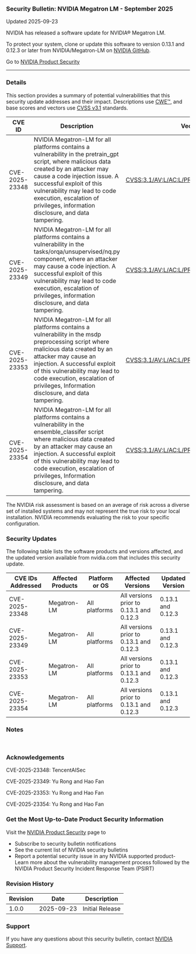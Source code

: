 ### Security Bulletin: NVIDIA Megatron LM - September 2025

Updated 2025-09-23

NVIDIA has released a software update for NVIDIA® Megatron LM.&nbsp;<div>To protect your system, clone or update this software to version 0.13.1 and 0.12.3 or later from NVIDIA/Megatron-LM on <a href="https://github.com/NVIDIA/Megatron-LM/releases">NVIDIA GitHub</a>.</div>

Go to [NVIDIA Product Security](https://www.nvidia.com/security/)

_______________________________________________________________________________________________________________________________________________

### Details

This section provides a summary of potential vulnerabilities that this security update addresses and their impact. Descriptions use [CWE™](https://cwe.mitre.org/), and base scores and vectors use [CVSS v3.1](https://www.first.org/cvss/specification-document) standards.

| **CVE ID** | **Description** | **Vector** | **Base Score** | **Severity** | **CWE** | **Impacts** |
| ---------- | ---------------- | ---------- | -------------- | ------------ | -------- | ------------ |
| CVE-2025-23348 | NVIDIA Megatron-LM for all platforms contains a vulnerability in the pretrain_gpt script, where malicious data created by an attacker may cause a code injection issue. A successful exploit of this vulnerability may lead to code execution, escalation of privileges, information disclosure, and data tampering. | [CVSS:3.1/AV:L/AC:L/PR:L/UI:N/S:U/C:H/I:H/A:H](https://www.first.org/cvss/calculator/3.1#CVSS:3.1/AV:L/AC:L/PR:L/UI:N/S:U/C:H/I:H/A:H) | 7.8 | HIGH | [CWE-94](https://cwe.mitre.org/data/definitions/94.html) | Code execution, escalation of privileges, information disclosure, data tampering |
| CVE-2025-23349 | NVIDIA Megatron-LM for all platforms contains a vulnerability in the tasks/orqa/unsupervised/nq.py component, where an attacker may cause a code injection. A successful exploit of this vulnerability may lead to code execution, escalation of privileges, information disclosure, and data tampering. | [CVSS:3.1/AV:L/AC:L/PR:L/UI:N/S:U/C:H/I:H/A:H](https://www.first.org/cvss/calculator/3.1#CVSS:3.1/AV:L/AC:L/PR:L/UI:N/S:U/C:H/I:H/A:H) | 7.8 | HIGH | [CWE-94](https://cwe.mitre.org/data/definitions/94.html) | Code execution, escalation of privileges, information disclosure, data tampering |
| CVE-2025-23353 | NVIDIA Megatron-LM for all platforms contains a vulnerability in the msdp preprocessing script where malicious data created by an attacker may cause an injection. A successful exploit of this vulnerability may lead to code execution, escalation of privileges, Information disclosure, and data tampering. | [CVSS:3.1/AV:L/AC:L/PR:L/UI:N/S:U/C:H/I:H/A:H](https://www.first.org/cvss/calculator/3.1#CVSS:3.1/AV:L/AC:L/PR:L/UI:N/S:U/C:H/I:H/A:H) | 7.8 | HIGH | [CWE-94](https://cwe.mitre.org/data/definitions/94.html) | Code execution, escalation of privileges, information disclosure, data tampering |
| CVE-2025-23354 | NVIDIA Megatron-LM for all platforms contains a vulnerability in the ensemble_classifer script where malicious data created by an attacker may cause an injection. A successful exploit of this vulnerability may lead to code execution, escalation of privileges, Information disclosure, and data tampering. | [CVSS:3.1/AV:L/AC:L/PR:L/UI:N/S:U/C:H/I:H/A:H](https://www.first.org/cvss/calculator/3.1#CVSS:3.1/AV:L/AC:L/PR:L/UI:N/S:U/C:H/I:H/A:H) | 7.8 | HIGH | [CWE-94](https://cwe.mitre.org/data/definitions/94.html) | Code execution, escalation of privileges, information disclosure, data tampering |

The NVIDIA risk assessment is based on an average of risk across a diverse set of installed systems and may not represent the true risk to your local installation. NVIDIA recommends evaluating the risk to your specific configuration.

### Security Updates

The following table lists the software products and versions affected, and the updated version available from nvidia.com that includes this security update.

| **CVE IDs Addressed** | **Affected Products** | **Platform or OS** | **Affected Versions** | **Updated Version** |
| --------------------- | --------------------- | ----------------- | --------------------- | ------------------- |
| CVE-2025-23348 | Megatron-LM | All platforms | All versions prior to 0.13.1 and 0.12.3 | 0.13.1 and 0.12.3 |
| CVE-2025-23349 | Megatron-LM | All platforms | All versions prior to 0.13.1 and 0.12.3 | 0.13.1 and 0.12.3 |
| CVE-2025-23353 | Megatron-LM | All platforms | All versions prior to 0.13.1 and 0.12.3 | 0.13.1 and 0.12.3 |
| CVE-2025-23354 | Megatron-LM | All platforms | All versions prior to 0.13.1 and 0.12.3 | 0.13.1 and 0.12.3 |

### Notes

<br>


### Acknowledgements

CVE-2025-23348: TencentAISec

CVE-2025-23349: Yu Rong and Hao Fan

CVE-2025-23353: Yu Rong and Hao Fan

CVE-2025-23354: Yu Rong and Hao Fan



### Get the Most Up-to-Date Product Security Information

Visit the [NVIDIA Product Security](https://www.nvidia.com/security/) page to

- Subscribe to security bulletin notifications
- See the current list of NVIDIA security bulletins
- Report a potential security issue in any NVIDIA supported product- Learn more about the vulnerability management process followed by the NVIDIA Product Security Incident Response Team (PSIRT)
### Revision History

| **Revision** | **Date** | **Description** |
| ------------ | -------- | --------------- |
| 1.0.0 | 2025-09-23 | Initial Release |

### Support
If you have any questions about this security bulletin, contact [NVIDIA Support](https://www.nvidia.com/object/support.html).
